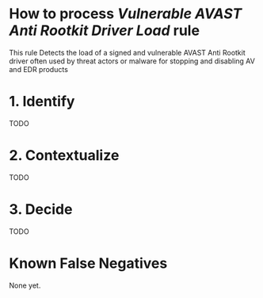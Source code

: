 # How to process *Vulnerable AVAST Anti Rootkit Driver Load* rule
This rule Detects the load of a signed and vulnerable AVAST Anti Rootkit driver often used by threat actors or malware for stopping and disabling AV and EDR products

# 1. Identify
TODO

# 2. Contextualize
TODO

# 3. Decide
TODO

# Known False Negatives
None yet.
